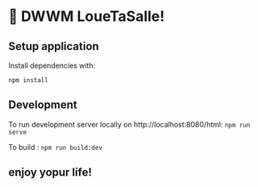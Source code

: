 # 🚀 DWWM LoueTaSalle!

## Setup application

Install dependencies with:

`npm install`

## Development

To run development server locally on http://localhost:8080/html:
`npm run serve`

To build : 
`npm run build:dev`


## enjoy yopur life!